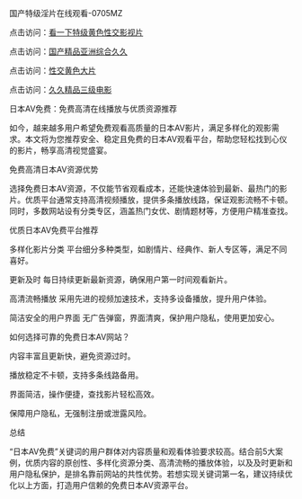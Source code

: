 
国产特级淫片在线观看-0705MZ


点击访问：<a href="https://tfda.pages.dev/">看一下特级黄色性交影视片</a>

点击访问：<a href="https://gda-c7m.pages.dev/">国产精品亚洲综合久久</a>

点击访问：<a href="https://fdhf-454.pages.dev/">性交黄色大片</a>

点击访问：<a href="https://gfd-5xg.pages.dev/">久久精品三级电影</a>




日本AV免费：免费高清在线播放与优质资源推荐

如今，越来越多用户希望免费观看高质量的日本AV影片，满足多样化的观影需求。本文将为您推荐安全、稳定且免费的日本AV观看平台，帮助您轻松找到心仪的影片，畅享高清视觉盛宴。

免费高清日本AV资源优势

选择免费日本AV资源，不仅能节省观看成本，还能快速体验到最新、最热门的影片。优质平台通常支持高清视频播放，提供多条播放线路，保证观影流畅不卡顿。同时，多数网站设有分类专区，涵盖热门女优、剧情题材等，方便用户精准查找。

优质日本AV免费平台推荐

多样化影片分类
平台细分多种类型，如剧情片、经典作、新人专区等，满足不同喜好。

更新及时
每日持续更新最新资源，确保用户第一时间观看新片。

高清流畅播放
采用先进的视频加速技术，支持多设备播放，提升用户体验。

简洁安全的用户界面
无广告弹窗，界面清爽，保护用户隐私，使用更加安心。

如何选择可靠的免费日本AV网站？

内容丰富且更新快，避免资源过时。

播放稳定不卡顿，支持多条线路备用。

界面简洁，操作便捷，查找影片轻松高效。

保障用户隐私，无强制注册或泄露风险。

总结

“日本AV免费”关键词的用户群体对内容质量和观看体验要求较高。结合前5大案例，优质内容的原创性、多样化资源分类、高清流畅的播放体验，以及及时更新和用户隐私保护，是排名靠前网站的共性优势。若想实现关键词第一名，建议持续优化以上方面，打造用户信赖的免费日本AV资源平台。







<span style="display:none;">[Canonical link]( https://github.com/six20250705/six12 ）</span>
